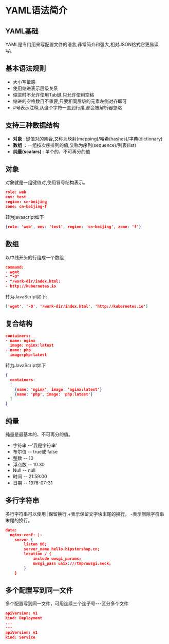 YAML语法简介
=======


## YAML基础
YAML是专门用来写配置文件的语言,非常简介和强大,相对JSON格式它更易读写。

## 基本语法规则
* 大小写敏感
* 使用缩进表示层级关系
* 缩进时不允许使用Tab键,只允许使用空格
* 缩进的空格数目不重要,只要相同层级的元素左侧对齐即可
* \#号表示注释,从这个字符一直到行尾,都会被解析器忽略

## 支持三种数据结构

* **对象** : 键值对的集合,又称为映射(mapping)/哈希(hashes)/字典(dictionary)
* **数组** ：一组按次序排列的值,又称为序列(sequence)/列表(list)
* **纯量(scalars)** : 单个的、不可再分的值

## 对象
对象就是一组键值对,使用冒号结构表示。
``` json
role: web
env: test
region: cn-beijing
zone: cn-beijing-f
```
转为javascript如下
``` json
{role: 'web', env: 'test', region: 'cn-beijing', zone: 'f'}
```
## 数组
以中线开头的行组成一个数组
``` json
command:
- wget
- "-O"
- "/work-dir/index.html:
- http://kubernetes.io
```
转为JavaScript如下:
``` json
['wget', '-O', '/work-dir/index.html', 'http://kubernetes.io']
```
## 复合结构
```json
containers:
- name: nginx
  image: nginx:latest
- name: php
  image:php:latest
```
转为JavaScript如下
``` json
{
  containers:
  [
    {name: 'nginx', image: 'nginx:latest'}
    {name: 'php', image: 'php:latest'}
  ]
}
```

## 纯量
纯量是最基本的、不可再分的值。
* 字符串 --'我是字符串'
* 布尔值 -- true或 false
* 整数 -- 10
* 浮点数 -- 10.30
* Null -- null
* 时间 -- 21:59:00
* 日期 -- 1976-07-31

## 多行字符串
多行字符串可以使用 |保留换行,+表示保留文字块末尾的换行， -表示删除字符串末尾的换行。

``` json
data:
  nginx-conf: |-
    server {
        listen 80;
        server_name hello.hipstershop.cn;
        location / {
            include uwsgi_params;
            uwsgi_pass unix:///tmp/uwsgi.sock;
        }
    }

```

## 多个配置写到同一文件
多个配置写到同一文件，可用连续三个连子号---区分多个文件
``` json
apiVersion: v1
kind: Deployment
...
---
apiVersion: v1
kind: Service
```

